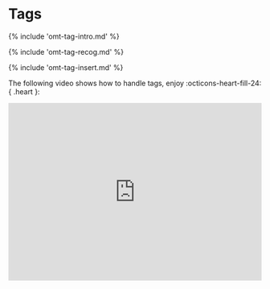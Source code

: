 # Tags
<!-- todo: use autocompleter -->

{% include 'omt-tag-intro.md' %}

<!-- section: recognzing tags -->
{% include 'omt-tag-recog.md' %}

<!-- section: tag insertion -->
{% include 'omt-tag-insert.md' %}

The following video shows how to handle tags, enjoy :octicons-heart-fill-24:{ .heart }:

<div style="padding:69.95% 0 0 0;position:relative;"><iframe src="https://player.vimeo.com/video/780434399?h=c7ab23ed9d" style="position:absolute;top:0;left:0;width:100%;height:100%;" frameborder="0" allow="autoplay; fullscreen; picture-in-picture" allowfullscreen></iframe></div><script src="https://player.vimeo.com/api/player.js"></script>


